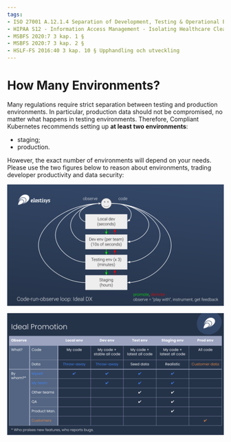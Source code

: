 ```yaml
---
tags:
- ISO 27001 A.12.1.4 Separation of Development, Testing & Operational Environments
- HIPAA S12 - Information Access Management - Isolating Healthcare Clearinghouse Functions - § 164.308(a)(4)(ii)(A)
- MSBFS 2020:7 3 kap. 1 §
- MSBFS 2020:7 3 kap. 2 §
- HSLF-FS 2016:40 3 kap. 10 § Upphandling och utveckling
---
```


# How Many Environments?

Many regulations require strict separation between testing and production environments.
In particular, production data should not be compromised, no matter what happens in testing environments.
Therefore, Compliant Kubernetes recommends setting up **at least two environments**:

- staging;
- production.

However, the exact number of environments will depend on your needs.
Please use the two figures below to reason about environments, trading developer productivity and data security:

![Ideal Developer Experience](img/environments/ideal-dx.svg)

![Ideal Promotion](img/environments/ideal-promotion.svg)
